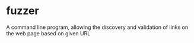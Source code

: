 # fuzzer
A command line program, allowing the discovery and validation of links on the web page based on given URL
